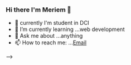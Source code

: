 ### Hi there I'm Meriem 👋


- 🔭 currently  I'm student in DCI 
- 🌱 I’m currently learning ...web development
- 💬 Ask me about ...anything
- 📫 How to reach me: ...[Email](miyakgad@gmail.com)


-->

